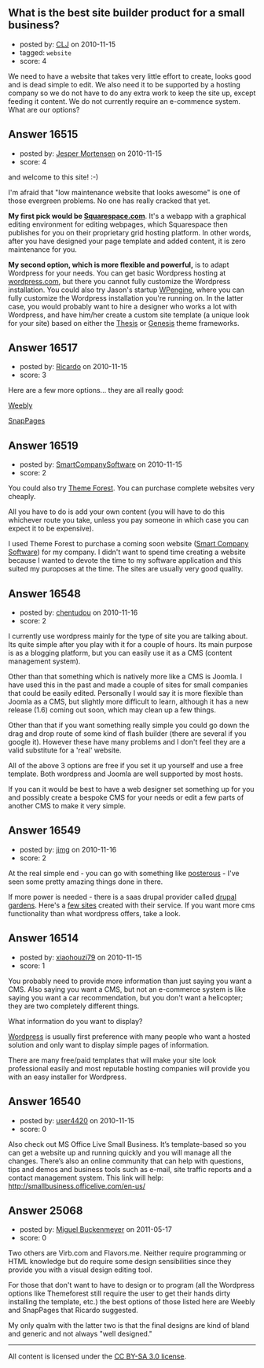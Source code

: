 ## What is the best site builder product for a small business?

- posted by: [CLJ](https://stackexchange.com/users/-1/5394-clj) on 2010-11-15
- tagged: `website`
- score: 4

We need to have a website that takes very little effort to create, looks good and is dead simple to edit.  We also need it to be supported by a hosting company so we do not have to do any extra work to keep the site up, except feeding it content.  We do not currently require an e-commence system.  What are our options?


## Answer 16515

- posted by: [Jesper Mortensen](https://stackexchange.com/users/-1/1261-jesper-mortensen) on 2010-11-15
- score: 4

<p>and welcome to this site! :-)</p>

<p>I'm afraid that "low maintenance website that looks awesome" is one of those evergreen problems. No one has really cracked that yet.</p>

<p><strong>My first pick would be <a href="http://www.squarespace.com/" rel="nofollow">Squarespace.com</a></strong>. It's a webapp with a graphical editing environment for editing webpages, which Squarespace then publishes for you on their proprietary grid hosting platform. In other words, after you have designed your page template and added content, it is zero maintenance for you.</p>

<p><strong>My second option, which is more flexible and powerful,</strong> is to adapt Wordpress for your needs. You can get basic Wordpress hosting at <a href="http://wordpress.com/" rel="nofollow">wordpress.com</a>, but there you cannot fully customize the Wordpress installation. You could also try Jason's startup <a href="http://wpengine.com/" rel="nofollow">WPengine</a>, where you can fully customize the Wordpress installation you're running on. In the latter case, you would probably want to hire a designer who works a lot with Wordpress, and have him/her create a custom site template (a unique look for your site) based on either the <a href="http://diythemes.com/" rel="nofollow">Thesis</a> or <a href="http://www.studiopress.com/" rel="nofollow">Genesis</a> theme frameworks.</p>



## Answer 16517

- posted by: [Ricardo](https://stackexchange.com/users/-1/42-ricardo) on 2010-11-15
- score: 3

<p>Here are a few more options... they are all really good:</p>

<p><a href="http://www.weebly.com/" rel="nofollow">Weebly</a></p>

<p><a href="http://snappages.com/" rel="nofollow">SnapPages</a></p>



## Answer 16519

- posted by: [SmartCompanySoftware](https://stackexchange.com/users/-1/1629-smartcompanysoftware) on 2010-11-15
- score: 2

<p>You could also try <a href="http://themeforest.net/" rel="nofollow">Theme Forest</a>. You can purchase complete websites very cheaply.</p>

<p>All you have to do is add your own content (you will have to do this whichever route you take, unless you pay someone in which case you can expect it to be expensive).</p>

<p>I used Theme Forest to purchase a coming soon website (<a href="http://www.smartcompanysoftware.com" rel="nofollow">Smart Company Software</a>) for my company. I didn't want to spend time creating a website because I wanted to devote the time to my software application and this suited my puroposes at the time. The sites are usually very good quality.</p>



## Answer 16548

- posted by: [chentudou](https://stackexchange.com/users/-1/5346-chentudou) on 2010-11-16
- score: 2

I currently use wordpress mainly for the type of site you are talking about. Its quite simple after you play with it for a couple of hours. Its main purpose is as a blogging platform, but you can easily use it as a CMS (content management system).

Other than that something which is natively more like a CMS is Joomla. I have used this in the past and made a couple of sites for small companies that could be easily edited. Personally I would say it is more flexible than Joomla as a CMS, but slightly more difficult to learn, although it has a new release (1.6) coming out soon, which may clean up a few things.

Other than that if you want something really simple you could go down the drag and drop route of some kind of flash builder (there are several if you google it). However these have many problems and I don't feel they are a valid substitute for a 'real' website.

All of the above 3 options are free if you set it up yourself and use a free template. Both wordpress and Joomla are well supported by most hosts.

If you can it would be best to have a web designer set something up for you and possibly create a bespoke CMS for your needs or edit a few parts of another CMS to make it very simple.


## Answer 16549

- posted by: [jimg](https://stackexchange.com/users/-1/2380-jimg) on 2010-11-16
- score: 2

<p>At the real simple end - you can go with something like <a href="http://posterous.com" rel="nofollow">posterous</a> - I've seen some pretty amazing things done in there.  </p>

<p>If more power is needed - there is a saas drupal provider called <a href="http://www.drupalgardens.com/" rel="nofollow">drupal gardens</a>. Here's a <a href="http://sampler.drupalgardens.com/" rel="nofollow">few sites</a> created with their service. If you want more cms functionality than what wordpress offers, take a look.    </p>



## Answer 16514

- posted by: [xiaohouzi79](https://stackexchange.com/users/-1/4868-xiaohouzi79) on 2010-11-15
- score: 1

<p>You probably need to provide more information than just saying you want a CMS. Also saying you want a CMS, but not an e-commerce system is like saying you want a car recommendation, but you don't want a helicopter; they are two completely different things.</p>

<p>What information do you want to display?</p>

<p><a href="http://wordpress.org/" rel="nofollow">Wordpress</a> is usually first preference with many people who want a hosted solution and only want to display simple pages of information.</p>

<p>There are many free/paid templates that will make your site look professional easily and most reputable hosting companies will provide you with an easy installer for Wordpress.</p>



## Answer 16540

- posted by: [user4420](https://stackexchange.com/users/-1/4420-user4420) on 2010-11-15
- score: 0

Also check out MS Office Live Small Business.  It’s template-based so you can get a website up and running quickly and you will manage all the changes.  There’s also an online community that can help with questions, tips and demos and business tools such as e-mail, site traffic reports and a contact management system.  This link will help:  http://smallbusiness.officelive.com/en-us/


## Answer 25068

- posted by: [Miguel Buckenmeyer](https://stackexchange.com/users/-1/2383-miguel-buckenmeyer) on 2011-05-17
- score: 0

Two others are Virb.com and Flavors.me. Neither require programming or HTML knowledge but do require some design sensibilities since they provide you with a visual design editing tool. 

For those that don't want to have to design or to program (all the Wordpress options like Themeforest still require the user to get their hands dirty installing the template, etc.) the best options of those listed here are Weebly and SnapPages that Ricardo suggested. 

My only qualm with the latter two is that the final designs are kind of bland and generic and not always "well designed."



---

All content is licensed under the [CC BY-SA 3.0 license](https://creativecommons.org/licenses/by-sa/3.0/).
